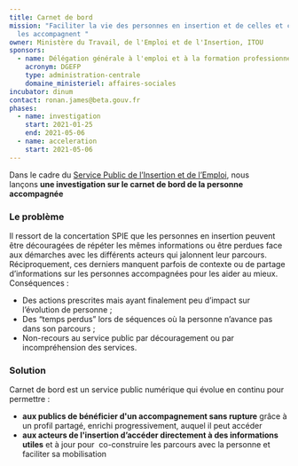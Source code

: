 ```yaml
---
title: Carnet de bord
mission: "Faciliter la vie des personnes en insertion et de celles et ceux qui
  les accompagnent "
owner: Ministère du Travail, de l'Emploi et de l'Insertion, ITOU
sponsors:
  - name: Délégation générale à l'emploi et à la formation professionnelle
    acronym: DGEFP
    type: administration-centrale
    domaine_ministeriel: affaires-sociales
incubator: dinum
contact: ronan.james@beta.gouv.fr
phases:
  - name: investigation
    start: 2021-01-25
    end: 2021-05-06
  - name: acceleration
    start: 2021-05-06
---
```

Dans le cadre du [Service Public de l’Insertion et de l’Emploi](https://forum.inclusion.beta.gouv.fr/t/le-spie-cest-quoi/2324), nous lançons **une investigation sur le carnet de bord de la personne accompagnée** 

### **Le problème**

Il ressort de la concertation SPIE que les personnes en insertion peuvent être découragées de répéter les mêmes informations ou être perdues face aux démarches avec les différents acteurs qui jalonnent leur parcours. Réciproquement, ces derniers manquent parfois de contexte ou de partage d’informations sur les personnes accompagnées pour les aider au mieux. Conséquences : 

* Des actions prescrites mais ayant finalement peu d’impact sur l’évolution de personne ;
* Des “temps perdus” lors de séquences où la personne n’avance pas dans son parcours ;
* Non-recours au service public par découragement ou par incompréhension des services. 

### Solution 

Carnet de bord est un service public numérique qui évolue en continu pour permettre : 

* **aux publics de bénéficier d'un accompagnement sans rupture** grâce à un profil partagé, enrichi progressivement, auquel il peut accéder
* **aux acteurs de l'insertion d’accéder directement à des informations** **utiles** et à jour pour  co-construire les parcours avec la personne et faciliter sa mobilisation